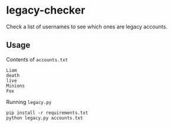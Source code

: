 # legacy-checker
Check a list of usernames to see which ones are legacy accounts.

## Usage
Contents of `accounts.txt`
```
Liam
death
live
Minions
Fox
```

Running `legacy.py`
```
pip install -r requirements.txt
python legacy.py accounts.txt
```
